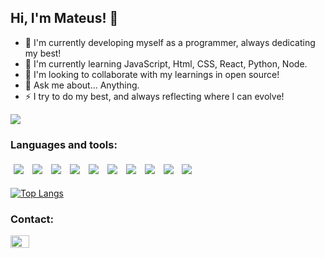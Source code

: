 ## Hi, I'm Mateus! 👋

- 🔭 I'm currently developing myself as a programmer, always dedicating my best!
- 🌱 I'm currently learning JavaScript, Html, CSS, React, Python, Node.
- 👯 I'm looking to collaborate with my learnings in open source!
- 💬 Ask me about... Anything. 
- ⚡ I try to do my best, and always reflecting where I can evolve!

<img src='https://github-readme-stats.vercel.app/api?username=Mateusr337&show_icons=true&theme=dracula' />

### Languages and tools:
 
 <div>
  <img style='margin: 5px;' src="https://img.shields.io/badge/javascript%20-%2320232a.svg?&style=for-the-badge&color=363636&logo=javascript&logoColor=%F7DF1E" />
  <img style='margin: 5px;' src="https://img.shields.io/badge/CSS3%20-%2320232a.svg?&style=for-the-badge&color=363636&logo=CSS3&logoColor=1572B6"/>
  <img style='margin: 5px;' src="https://img.shields.io/badge/HTML5%20-%2320232a.svg?&style=for-the-badge&color=363636&logo=HTML5&logoColor=E34F26"/>
  <img style='margin: 5px;' src="https://img.shields.io/badge/react%20-%2320232a.svg?&style=for-the-badge&color=363636&logo=react&logoColor=%61DAFB"/>
  <img style='margin: 5px;' src="https://img.shields.io/badge/node js%20-%2320232a.svg?&style=for-the-badge&color=363636&logo=node.js&logoColor=%61DAFB"/>
  
  <img style='margin: 5px;' src="https://img.shields.io/badge/vs code%20-%2320232a.svg?&style=for-the-badge&color=363636&logo=visualstudiocode&logoColor=007ACC"/>
  <img style='margin: 5px;' src="https://img.shields.io/badge/github%20-%2320232a.svg?&style=for-the-badge&color=363636&logo=GitHub&logoColor=ffffff"/>
  <img style='margin: 5px;' src="https://img.shields.io/badge/trello%20-%2320232a.svg?&style=for-the-badge&color=363636&logo=trello&logoColor=0052CC"/>
  <img style='margin: 5px;' src="https://img.shields.io/badge/linux%20-%2320232a.svg?&style=for-the-badge&color=363636&logo=linux&logoColor=FCC624"/>
  
  <img style='margin: 5px;' src="https://img.shields.io/badge/python%20-%2320232a.svg?&style=for-the-badge&color=363636&logo=python&logoColor=3776AB"/>
</div>


[![Top Langs](https://github-readme-stats.vercel.app/api/top-langs/?username=anuraghazra&layout=compact)](https://github.com/anuraghazra/github-readme-stats)

### Contact:
<p align="left">
<a href="https://www.linkedin.com/in/mateuscruzrossetto" target="blank"><img align="center" src="https://raw.githubusercontent.com/rahuldkjain/github-profile-readme-generator/master/src/images/icons/Social/linked-in-alt.svg" alt="www.linkedin.com/in/mateuscruzrossetto" height="20" width="30" /></a> </p>


